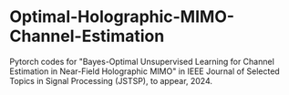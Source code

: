# Optimal-Holographic-MIMO-Channel-Estimation
Pytorch codes for "Bayes-Optimal Unsupervised Learning for Channel Estimation in Near-Field Holographic MIMO" in IEEE Journal of Selected Topics in Signal Processing (JSTSP), to appear, 2024.
